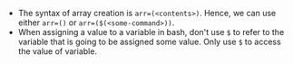 - The syntax of array creation is `arr=(<contents>)`. Hence, we can use either `arr=(`<some-command>`)` or `arr=($(<some-command>))`.
- When assigning a value to a variable in bash, don't use `$` to refer to the variable that is going to be assigned some value. Only use `$` to access the value of variable.

